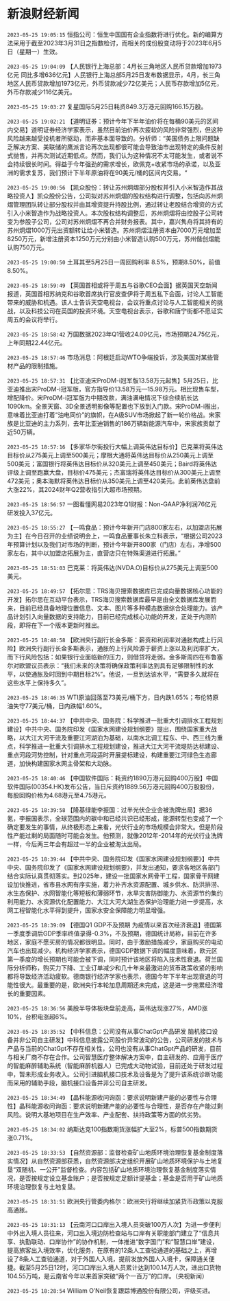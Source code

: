 # 新浪财经新闻
`2023-05-25 19:05:15` 恒指公司：恒生中国国有企业指数将进行优化。新的编算方法采用于截至2023年3月31日之指数检讨，而相关的成份股变动将于2023年6月5日（星期一）生效。

`2023-05-25 19:04:09` 【人民银行上海总部：4月长三角地区人民币贷款增加1973亿元 同比多增636亿元】人民银行上海总部5月25日发布数据显示，4月，长三角地区人民币贷款增加1973亿元，外币贷款减少72亿美元；人民币存款增加5亿元，外币存款减少116亿美元。

`2023-05-25 19:03:27` 复星国际5月25日耗资849.3万港元回购166.15万股。

`2023-05-25 19:02:21` 【道明证券：预计今年下半年油价将在每桶90美元的区间内交易】道明证券经济学家表示，虽然目前油价再次疲软的风险非常强烈，但这种风险越来越受投机者所驱动，而非基本面导致的。分析师：“美国债务上限问题缺乏解决方案、美联储的鹰派言论再次出现都很可能会导致油市出现特定的条件反射式抛售，并再次测试近期低点。然而，我们认为这种情况不太可能发生，或者说不会持续很长时间。得益于今年强劲的需求增长，欧佩克+收紧市场的承诺，以及亚洲的需求复苏，我们预计下半年原油将在90美元/桶的区间内交易。“

`2023-05-25 19:00:56` 【凯众股份：转让苏州炯熠部分股权并引入小米智造作其战略投资人】凯众股份公告，公司拟对苏州炯熠的股权结构进行调整，包括向苏州炯熠管理团队转让部分股权并由其增资提升持股比例，通过转让老股结合增资的方式引入小米智造作为战略投资人。本次股权结构调整后，苏州炯熠将由控股子公司转变为参股子公司，公司对苏州炯熠不再合并财务报表。其中，嘉兴隽舟将其持有的苏州炯熠1000万元出资额转让给小米智造。苏州炯熠注册资本由7000万元增加至8250万元，新增注册资本1250万元分别由小米智造认购500万元，苏州偕创熠能认购750万元。

`2023-05-25 19:00:50` 土耳其至5月25日一周回购利率 8.5%，预期8.50%，前值8.50%。

`2023-05-25 18:59:49` 【英国首相或将于周五与谷歌CEO会面】据英国天空新闻报道，英国首相苏纳克和谷歌首席执行官皮查伊将于周五私下会面，讨论人工智能带来的威胁和机遇。该人士告诉天空电视台，会议将重点讨论与人工智能相关的挑战，以及科技公司在英国的投资环境。天空电视台表示，谷歌和唐宁街都不愿证实周五的会议将举行。

`2023-05-25 18:58:42` 万国数据2023年Q1营收24.09亿元，市场预期24.75亿元，上年同期22.44亿元。

`2023-05-25 18:57:46` 市场消息：阿根廷启动WTO争端投诉，涉及美国对某些管材产品的限制措施。

`2023-05-25 18:57:31` 【比亚迪宋ProDM-i冠军版13.58万元起售】5月25日，比亚迪推出宋ProDM-i冠军版，官方指导价13.58万元—15.98万元。相比现售车型，增配降价。宋ProDM-i冠军版为中期改款，满油满电情况下综合续航长达1090km。全景天窗、3D全景透明影像等配置也下放到入门款。宋ProDM-i推出，意味着比亚迪打着“油电同价”的旗帜，在A级SUV市场掀起了新一轮价格战。宋家族是比亚迪的主力系列，去年比亚迪销售的186万辆新能源汽车中，宋家族贡献了近50万辆。

`2023-05-25 18:57:16` 【多家华尔街投行大幅上调英伟达目标价】巴克莱将英伟达目标价从275美元上调至500美元；摩根大通将英伟达目标价从250美元上调至500美元；富国银行将英伟达目标价从320美元上调至450美元；Baird将英伟达评级上调至跑赢大盘，目标价475美元；杰富瑞将英伟达目标价从300美元上调至472美元；奥本海默将英伟达目标价从350美元上调至420美元。此前英伟达盘前大涨22%，其2024财年Q2营收指引大超市场预期。

`2023-05-25 18:56:57` 一图看懂网易2023年Q1财报：Non-GAAP净利润76亿元 研发投入37亿元。

`2023-05-25 18:55:27` 【一鸣食品：预计今年新开门店800家左右，以加盟店拓展为主】在今日召开的业绩说明会上，一鸣食品董事长朱立科表示，“根据公司2023年预算计划以及我们对市场的判断，预计今年新开800家（门店）左右，净增500家左右，其中以加盟店拓展为主，直营店只在特殊渠道进行拓展。”

`2023-05-25 18:51:03` 巴克莱：将英伟达(NVDA.O)目标价从275美元上调至500美元。

`2023-05-25 18:49:57` 【拓尔思：TRS海贝搜索数据库已完成向量数据核心功能的开发】拓尔思在互动平台表示，TRS海贝搜索数据库最早是由全文数据库发展而来，目前已经具备地理位置信息、文本、图片等多种模态数据综合处理能力。该产品计划引入向量数据的支持能力，目前已经完成核心功能的开发，正处于内测阶段，即将在下一个版本更新时推出。

`2023-05-25 18:48:58` 【欧洲央行副行长金多斯：薪资和利润率对通胀构成上行风险】欧洲央行副行长金多斯表示，通胀的上行风险源于薪资上涨以及利润率扩大，而下行风险包括：如果银行业面临新的压力，则借贷将走弱。金多斯周四在布鲁塞尔对欧盟议员表示：“我们未来的决策将确保政策利率达到具有足够限制性的水平，以使通胀及时回到中期目标2%”。他说，一旦到达该水平，“需要多久就将在这些水平上保持多久”。

`2023-05-25 18:46:35` WTI原油回落至73美元/桶下方，日内跌1.65%；布伦特原油失守77美元/桶，日内跌幅1.60%。

`2023-05-25 18:44:37` 【中共中央、国务院：科学推进一批重大引调排水工程规划建设】中共中央、国务院印发《国家水网建设规划纲要》提出，围绕国家重大战略，以大江大河干流及重要江河湖泊为基础，以南水北调工程东、中、西三线为重点，科学推进一批重大引调排水工程规划建设，推进大江大河干流堤防达标建设、重点河段河势控制，针对重点河段适时开展提标建设，构建重要江河绿色生态廊道，加快构建国家水网主骨架和大动脉。

`2023-05-25 18:40:46` 【中国软件国际：耗资约1890万港元回购400万股】中国软件国际(00354.HK)发布公告，当日斥资约1889.56万港元回购400万股股份，每股回购价格为4.68港元至4.75港元。

`2023-05-25 18:39:58` 【隆基绿能李振国：过半光伏企业会被洗牌出局】据36氪，李振国表示，全球范围内的碳中和已经共识已经形成，能源转型也变成了一个确定要发生的事情，从终极形态上来看，光伏行业的市场规模会非常大。但是阶段性产能过剩的局面随时可能会发生。他预测，就像2012年-2014年的光伏行业洗牌一样，今后两三年会有超过一半的企业被淘汰出局。

`2023-05-25 18:39:44` 【中共中央、国务院印发《国家水网建设规划纲要》】中共中央、国务院印发了《国家水网建设规划纲要》，并发出通知，要求各地区各部门结合实际认真贯彻落实。到2025年，建设一批国家水网骨干工程，国家骨干网建设加快推进，省市县水网有序实施，着力补齐水资源配置、城乡供水、防洪排涝、水生态保护、水网智能化等短板和薄弱环节，水旱灾害防御能力、水资源节约集约利用能力、水资源优化配置能力、大江大河大湖生态保护治理能力进一步提高，水网工程智能化水平得到提升，国家水安全保障能力明显增强。

`2023-05-25 18:39:09` 【德国Q1 GDP不及预期 为疫情以来首次经济衰退】德国第一季度季调后GDP季率终值录得-0.3%，不及预期，德国统计局称，目前在许多地区，家庭不愿买房的情况都很明显。同时，由于激励措施减少，家庭购买的电动汽车也出现减少。机构经济学家表示，德国GDP数据下调的幅度意味着，欧元区第一季度的增长预期也可能会被下调，同时预计该地区将陷入技术性衰退。荷兰国际分析师称，购买力下降、工业订单减少和几十年来最激进的货币政策收紧的影响都将导致经济活动疲软。德商银行经济学家也表示，德国今年下半年出现衰退的可能性很大。最重要的是，欧洲央行本轮加息周期还未完成，这是进一步拖累经济增长的重要因素。

`2023-05-25 18:36:56` 美股半导体板块盘前走高，英伟达现涨27%，AMD涨10%，台积电涨超6%。

`2023-05-25 18:35:52` 【中科信息：公司没有从事ChatGpt产品研发 脑机接口设备并非公司自主研发】中科信息披露公司股价异常波动的公告，公司研发的技术与产品与当前的ChatGpt不存在相关性，公司也没有从事ChatGpt产品的研发，目前与相关厂商不存在合作。公司智慧医疗整体解决方案中，自主研发的、应用于医疗的智能麻醉辅助系统（智能麻醉机器人）已完成大动物试验，目前还处于研发过程中，暂未形成业务收入。公司引进脑机接口技术及设备是为了提升该系统诊断功能而采用的辅助手段，脑机接口设备并非公司自主研发。

`2023-05-25 18:34:49` 【晶科能源收问询函：要求说明新建产能的必要性与合理性】晶科能源收问询函：要求说明新建产能的必要性与合理性，是否存在产能过剩风险。说明大基地项目在生产效率、产业配套、扶持政策等方面的优劣势。

`2023-05-25 18:34:02` 纳斯达克100指数期货涨幅扩大至2%，标普500指数期货涨0.71%。

`2023-05-25 18:33:53` 【自然资源部：监督检查矿山地质环境治理恢复基金制度落实情况】从自然资源部获悉，自然资源部决定组织开展矿山地质环境保护与土地复垦“双随机、一公开”监督检查。内容包括矿山地质环境治理恢复基金制度落实情况，是否按规定设立基金账户；是否按规定足额计提基金；基金是否用于矿山地质环境治理恢复与土地复垦。

`2023-05-25 18:31:51` 欧洲央行管委内格尔：欧洲央行将继续加紧货币政策以克服高通胀。

`2023-05-25 18:31:13` 【云南河口口岸出入境人员突破100万人次】为进一步便利中外出入境人员往来，河口出入境边防检查站与口岸有关职能部门建立了“信息共享、执勤联动、口岸协作”的协作机制，一体推进“数字国门”和“智慧口岸”建设，提高旅客出入境效率，优化服务，在原有的12条人工查验通道的基础之上，再增设了8条人工查验通道，对于外国人入境，提前发放外国人入境卡，保障通关便捷。截至5月25日12时，河口口岸出入境人员累计达到100.14万人次，进出口货物104.55万吨，是云南省今年以来首家突破“两个一百万”的口岸。（央视新闻）

`2023-05-25 18:28:54` William O’Neil恢复跟踪博通股份有限公司，评级买进。

